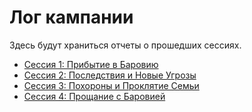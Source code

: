 # Лог кампании

Здесь будут храниться отчеты о прошедших сессиях.

- [Сессия 1: Прибытие в Баровию](session-1.md)
- [Сессия 2: Последствия и Новые Угрозы](session-2.md)
- [Сессия 3: Похороны и Проклятие Семьи](session-3.md)
- [Сессия 4: Прощание с Баровией](session-4.md)
